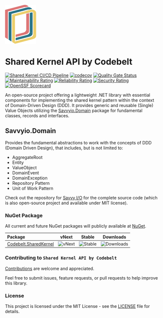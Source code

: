 ![Shared Kernel API](.nuget/Codebelt.SharedKernel/icon.png)

# Shared Kernel API by Codebelt

[![Shared Kernel CI/CD Pipeline](https://github.com/codebeltnet/shared-kernel/actions/workflows/pipelines.yml/badge.svg)](https://github.com/codebeltnet/shared-kernel/actions/workflows/pipelines.yml) [![codecov](https://codecov.io/gh/codebeltnet/shared-kernel/graph/badge.svg?token=xdDAkBq1s3)](https://codecov.io/gh/codebeltnet/shared-kernel) [![Quality Gate Status](https://sonarcloud.io/api/project_badges/measure?project=sharedkernel&metric=alert_status)](https://sonarcloud.io/dashboard?id=sharedkernel) [![Maintainability Rating](https://sonarcloud.io/api/project_badges/measure?project=sharedkernel&metric=sqale_rating)](https://sonarcloud.io/dashboard?id=sharedkernel) [![Reliability Rating](https://sonarcloud.io/api/project_badges/measure?project=sharedkernel&metric=reliability_rating)](https://sonarcloud.io/dashboard?id=sharedkernel) [![Security Rating](https://sonarcloud.io/api/project_badges/measure?project=sharedkernel&metric=security_rating)](https://sonarcloud.io/dashboard?id=sharedkernel) [![OpenSSF Scorecard](https://api.scorecard.dev/projects/github.com/codebeltnet/shared-kernel/badge)](https://scorecard.dev/viewer/?uri=github.com/codebeltnet/shared-kernel)

An open-source project offering a lightweight .NET library with essential components for implementing the shared kernel pattern within the context of Domain-Driven Design (DDD). It provides generic and reusable (Single) Value Objects utilizing the [Savvyio.Domain](https://www.nuget.org/packages/Savvyio.Domain) package for fundamental classes, records and interfaces.

## Savvyio.Domain

Provides the fundamental abstractions to work with the concepts of DDD (Domain Driven Design), that includes, but is not limited to:

- AggregateRoot
- Entity
- ValueObject
- DomainEvent
- DomainException
- Repository Pattern
- Unit of Work Pattern

Check out the repository for [Savvy I/O](https://github.com/codebeltnet/savvyio) for the complete source code (which is also open-source project and available under MIT license).

### NuGet Package

All current and future NuGet packages will publicly available at [NuGet](https://www.nuget.org/).

|Package|vNext|Stable|Downloads|
|:--|:-:|:-:|:-:|
| [Codebelt.SharedKernel](https://www.nuget.org/packages/Codebelt.SharedKernel/) | ![vNext](https://img.shields.io/nuget/vpre/Codebelt.SharedKernel?logo=nuget) | ![Stable](https://img.shields.io/nuget/v/Codebelt.SharedKernel?logo=nuget) | ![Downloads](https://img.shields.io/nuget/dt/Codebelt.SharedKernel?color=blueviolet&logo=nuget) |

### Contributing to `Shared Kernel API by Codebelt`
[Contributions](.github/CONTRIBUTING.md) are welcome and appreciated.

Feel free to submit issues, feature requests, or pull requests to help improve this library.

### License
This project is licensed under the MIT License - see the [LICENSE](LICENSE.md) file for details.
